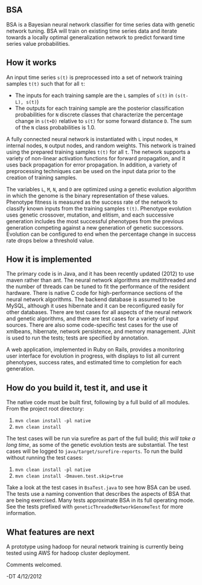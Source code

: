 ## BSA 

BSA is a Bayesian neural network classifier for time series data with genetic network tuning. BSA will train on existing time series data and iterate towards a locally optimal generalization network to predict forward time series value probabilities.

## How it works

An input time series `s(t)` is preprocessed into a set of network training samples `t(t)` such that for all `t`:

- The inputs for each training sample are the `L` samples of `s(t)` in `(s(t-L), s(t)`)
- The outputs for each training sample are the posterior classification probabilities for `N` discrete classes that characterize the percentage change in `s(t+D)` relative to `s(t)` for some forward distance `D`. The sum of the `N` class probabilities is 1.0.

A fully connected neural network is instantiated with `L` input nodes, `M` internal nodes, `N` output nodes, and random weights.  This network is trained using the prepared training samples `t(t)` for all `t`. The network supports a variety of non-linear activation functions for forward propagation, and it uses back propagation for error propagation. In addition, a variety of preprocessing techniques can be used on the input data prior to the creation of training samples.

The variables `L`, `M`, `N`, and `D` are optimized using a genetic evolution algorithm in which the genome is the binary representation of these values. Phenotype fitness is measured as the success rate of the network to classify known inputs from the training samples `t(t)`. Phenotype evolution uses genetic crossover, mutation, and elitism, and each successive generation includes the most successful phenotypes from the previous generation competing against a new generation of genetic successors. Evolution can be configured to end when the percentage change in success rate drops below a threshold value.

## How it is implemented

The primary code is in Java, and it has been recently updated (2012) to use maven rather than ant. The neural network algorithms are multithreaded and the number of threads can be tuned to fit the performance of the resident hardware. There is native C code for high-performance sections of the neural network algorithms. The backend database is assumed to be MySQL, although it uses hibernate and it can be reconfigured easily for other databases. There are test cases for all aspects of the neural network and genetic algorithms, and there are test cases for a variety of input sources. There are also some code-specific test cases for the use of xmlbeans, hibernate, network persistence, and memory management. JUnit is used to run the tests; tests are specified by annotation.

A web application, implemented in Ruby on Rails, provides a monitoring user interface for evolution in progress, with displays to list all current phenotypes, success rates, and estimated time to completion for each generation.

## How do you build it, test it, and use it

The native code must be built first, following by a full build of all modules. From the project root directory:

1. `mvn clean install -pl native`
1. `mvn clean install`

The test cases will be run via surefire as part of the full build; *this will take a long time*, as some of the genetic evolution tests are substantial. The test cases will be logged to `java/target/surefire-reports`. To run the build without running the test cases:

1. `mvn clean install -pl native`
1. `mvn clean install -Dmaven.test.skip=true`

Take a look at the test cases in `BsaTest.java` to see how BSA can be used. The tests use a naming convention that describes the aspects of BSA that are being exercised. Many tests approximate BSA in its full operating mode. See the tests prefixed with `geneticThreadedNetworkGenomeTest` for more information.

## What features are next

A prototype using hadoop for neural network training is currently being tested using AWS for hadoop cluster deployment.

Comments welcomed.

-DT 4/12/2012
